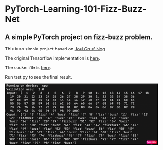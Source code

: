 # PyTorch-Learning-101-Fizz-Buzz-Net
## A simple PyTorch project on fizz-buzz problem.

This is an simple project based on [Joel Grus' blog](https://joelgrus.com/2016/05/23/fizz-buzz-in-tensorflow/).

The original Tensorflow implementation is [here](https://github.com/joelgrus/fizz-buzz-tensorflow).

The docker file is [here](https://hub.docker.com/r/mengliuz88/pytorch-learning-101-fizz-buzz-net).

Run test.py to see the final result.

![image info](output/testresult.png)
